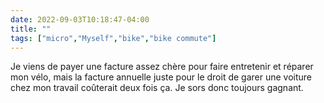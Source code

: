 ---date: 2022-09-03T10:18:47-04:00title: ""tags: ["micro","Myself","bike","bike commute"]---Je viens de payer une facture assez chère pour faire entretenir et réparer mon vélo, mais la facture annuelle juste pour le droit de garer une voiture chez mon travail coûterait deux fois ça. Je sors donc toujours gagnant.